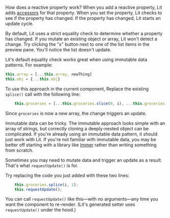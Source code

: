 How does a reactive property work? When you add a reactive property, Lit adds [accessors](https://developer.mozilla.org/en-US/docs/Web/JavaScript/Reference/Operators/Property_accessors) for that property. When you set the property, Lit checks to see if the property has changed. If the property has changed, Lit starts an update cycle.

By default, Lit uses a strict equality check to determine whether a property has changed. If you mutate an existing object or array, Lit won't detect a change. Try clicking the "x" button next to one of the list items in the preview pane. You'll notice the list doesn't update.

Lit's default equality check works great when using immutable data patterns. For example:

```js
this.array = [...this.array, newThing]
this.obj = {...this.obj}
```

To use this approach in the current component, Replace the existing `splice()` call with the following line:

```ts
    this.groceries = [...this.groceries.slice(0, i), ...this.groceries.slice(i+1)];
```

Since `groceries` is now a new array, the change triggers an update.

<litdev-aside type="info">
<span>Immutable data can be tricky.</span> The immutable approach looks simple with an array of strings, but correctly cloning a deeply-nested object can be complicated. If you're already using an immutable data pattern, it should just work with Lit. If you're not familiar with immutable data, you may be better off starting with a library like <a href="https://immerjs.github.io/immer/">Immer</a> rather than writing something from scratch.
</litdev-aside>

Sometimes you may need to mutate data and trigger an update as a result. That's what `requestUpdate()` is for.

Try replacing the code you just added with these two lines:

```ts
    this.groceries.splice(i, 1);
    this.requestUpdate();
```

You can call `requestUpdate()` like this—with no arguments—any time you want the component to re-render. (Lit's generated setter uses `requestUpdate()` under the hood.)


